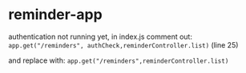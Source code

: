 # reminder-app

authentication not running yet, in index.js comment out: ```app.get("/reminders", authCheck,reminderController.list)``` (line 25)

and replace with: ```app.get("/reminders",reminderController.list)```
